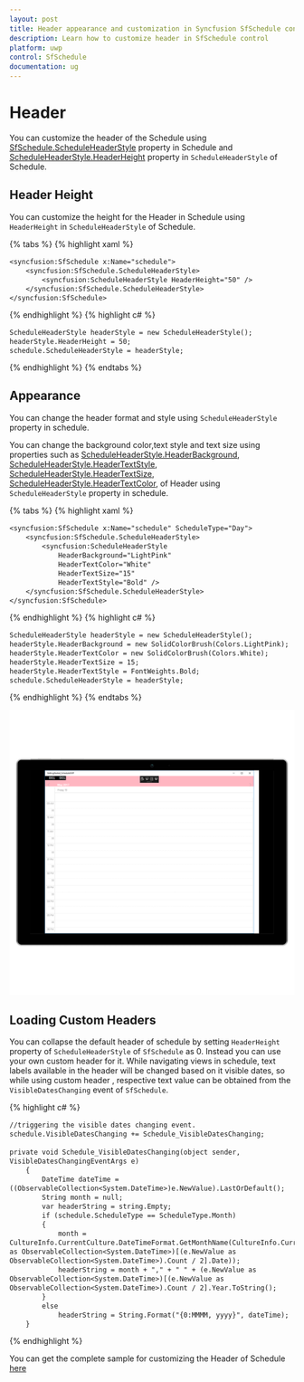 ```yaml
---     
layout: post     
title: Header appearance and customization in Syncfusion SfSchedule control for UWP     
description: Learn how to customize header in SfSchedule control 
platform: uwp    
control: SfSchedule     
documentation: ug 
---  
```


# Header

You can customize the header of the Schedule using [SfSchedule.ScheduleHeaderStyle](https://help.syncfusion.com/cr/cref_files/uwp/sfschedule/index.html#frlrfSyncfusionUIXamlScheduleSfScheduleClassScheduleHeaderStyleTopic.html) property in Schedule and [ScheduleHeaderStyle.HeaderHeight](https://help.syncfusion.com/cr/cref_files/uwp/sfschedule/index.html#frlrfSyncfusionUIXamlScheduleScheduleHeaderStyleClassHeaderHeightTopic.html) property in `ScheduleHeaderStyle` of Schedule.

## Header Height

You can customize the height for the Header in Schedule using `HeaderHeight` in `ScheduleHeaderStyle` of Schedule.

{% tabs %} 
{% highlight xaml %}
        
    <syncfusion:SfSchedule x:Name="schedule">
        <syncfusion:SfSchedule.ScheduleHeaderStyle>
            <syncfusion:ScheduleHeaderStyle HeaderHeight="50" />
        </syncfusion:SfSchedule.ScheduleHeaderStyle>
    </syncfusion:SfSchedule>
    
{% endhighlight %} 
{% highlight c# %}

	ScheduleHeaderStyle headerStyle = new ScheduleHeaderStyle();
    headerStyle.HeaderHeight = 50;
    schedule.ScheduleHeaderStyle = headerStyle;

{% endhighlight %}
{% endtabs %} 

## Appearance

You can change the header format and style using `ScheduleHeaderStyle` property in schedule.

You can change the background color,text style and text size using properties such as [ScheduleHeaderStyle.HeaderBackground](https://help.syncfusion.com/cr/cref_files/uwp/sfschedule/index.html#frlrfSyncfusionUIXamlScheduleScheduleHeaderStyleClassHeaderBackgroundTopic.html), [ScheduleHeaderStyle.HeaderTextStyle](https://help.syncfusion.com/cr/cref_files/uwp/sfschedule/index.html#frlrfSyncfusionUIXamlScheduleScheduleHeaderStyleClassHeaderTextStyleTopic.html), [ScheduleHeaderStyle.HeaderTextSize](https://help.syncfusion.com/cr/cref_files/uwp/sfschedule/index.html#frlrfSyncfusionUIXamlScheduleScheduleHeaderStyleClassHeaderTextSizeTopic.html), [ScheduleHeaderStyle.HeaderTextColor](https://help.syncfusion.com/cr/cref_files/uwp/sfschedule/frlrfSyncfusionUIXamlScheduleScheduleHeaderStyleClassHeaderTextColorTopic.html), of Header using `ScheduleHeaderStyle` property in schedule.

{% tabs %} 
{% highlight xaml %}

    <syncfusion:SfSchedule x:Name="schedule" ScheduleType="Day">
        <syncfusion:SfSchedule.ScheduleHeaderStyle>
            <syncfusion:ScheduleHeaderStyle
                HeaderBackground="LightPink"
                HeaderTextColor="White"
                HeaderTextSize="15"
                HeaderTextStyle="Bold" />
        </syncfusion:SfSchedule.ScheduleHeaderStyle>
    </syncfusion:SfSchedule>

{% endhighlight %}
{% highlight c# %}

	ScheduleHeaderStyle headerStyle = new ScheduleHeaderStyle();
    headerStyle.HeaderBackground = new SolidColorBrush(Colors.LightPink);
    headerStyle.HeaderTextColor = new SolidColorBrush(Colors.White);
    headerStyle.HeaderTextSize = 15;
    headerStyle.HeaderTextStyle = FontWeights.Bold;
    schedule.ScheduleHeaderStyle = headerStyle;

{% endhighlight %}
{% endtabs %} 

![](Header_images/HeaderStyle.png) 

## Loading Custom Headers

You can collapse the default header of schedule by setting `HeaderHeight` property of `ScheduleHeaderStyle` of `SfSchedule` as 0. Instead you can use your own custom header for it. While navigating views in schedule, text labels available in the header will be changed based on it visible dates, so while using custom header , respective text value can be obtained from the `VisibleDatesChanging` event of `SfSchedule`.

{% highlight c# %}
    
    //triggering the visible dates changing event.
    schedule.VisibleDatesChanging += Schedule_VisibleDatesChanging; 

    private void Schedule_VisibleDatesChanging(object sender, VisibleDatesChangingEventArgs e)
        {
            DateTime dateTime = ((ObservableCollection<System.DateTime>)e.NewValue).LastOrDefault();
            String month = null;
            var headerString = string.Empty;
            if (schedule.ScheduleType == ScheduleType.Month)
            {
                month = CultureInfo.CurrentCulture.DateTimeFormat.GetMonthName(CultureInfo.CurrentCulture.Calendar.GetMonth((e.NewValue as ObservableCollection<System.DateTime>)[(e.NewValue as ObservableCollection<System.DateTime>).Count / 2].Date));
                headerString = month + "," + " " + (e.NewValue as ObservableCollection<System.DateTime>)[(e.NewValue as ObservableCollection<System.DateTime>).Count / 2].Year.ToString();
            }
            else
                headerString = String.Format("{0:MMMM, yyyy}", dateTime);
        }

{% endhighlight %}

You can get the complete sample for customizing the Header of Schedule [here](http://www.syncfusion.com/downloads/support/directtrac/general/ze/HeaderSample_UWP-317998418.zip) 